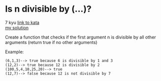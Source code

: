 # Is n divisible by (...)?
7 kyu
[link to kata](https://www.codewars.com/kata/558ee8415872565824000007/train/javascript)
<br>
[my solution](./kata.js)

Create a function that checks if the first argument n is divisible by all other arguments (return true if no other arguments)

Example:

```
(6,1,3)--> true because 6 is divisible by 1 and 3
(12,2)--> true because 12 is divisible by 2
(100,5,4,10,25,20)--> true
(12,7)--> false because 12 is not divisible by 7
```